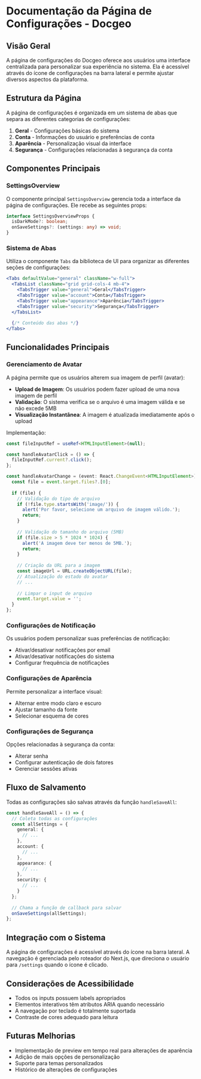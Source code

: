 # Documentação da Página de Configurações - Docgeo

## Visão Geral

A página de configurações do Docgeo oferece aos usuários uma interface centralizada para personalizar sua experiência no sistema. Ela é acessível através do ícone de configurações na barra lateral e permite ajustar diversos aspectos da plataforma.

## Estrutura da Página

A página de configurações é organizada em um sistema de abas que separa as diferentes categorias de configurações:

1. **Geral** - Configurações básicas do sistema
2. **Conta** - Informações do usuário e preferências de conta
3. **Aparência** - Personalização visual da interface
4. **Segurança** - Configurações relacionadas à segurança da conta

## Componentes Principais

### SettingsOverview

O componente principal `SettingsOverview` gerencia toda a interface da página de configurações. Ele recebe as seguintes props:

```typescript
interface SettingsOverviewProps {
  isDarkMode?: boolean;
  onSaveSettings?: (settings: any) => void;
}
```

### Sistema de Abas

Utiliza o componente `Tabs` da biblioteca de UI para organizar as diferentes seções de configurações:

```jsx
<Tabs defaultValue="general" className="w-full">
  <TabsList className="grid grid-cols-4 mb-4">
    <TabsTrigger value="general">Geral</TabsTrigger>
    <TabsTrigger value="account">Conta</TabsTrigger>
    <TabsTrigger value="appearance">Aparência</TabsTrigger>
    <TabsTrigger value="security">Segurança</TabsTrigger>
  </TabsList>
  
  {/* Conteúdo das abas */}
</Tabs>
```

## Funcionalidades Principais

### Gerenciamento de Avatar

A página permite que os usuários alterem sua imagem de perfil (avatar):

- **Upload de Imagem**: Os usuários podem fazer upload de uma nova imagem de perfil
- **Validação**: O sistema verifica se o arquivo é uma imagem válida e se não excede 5MB
- **Visualização Instantânea**: A imagem é atualizada imediatamente após o upload

Implementação:
```typescript
const fileInputRef = useRef<HTMLInputElement>(null);

const handleAvatarClick = () => {
  fileInputRef.current?.click();
};

const handleAvatarChange = (event: React.ChangeEvent<HTMLInputElement>) => {
  const file = event.target.files?.[0];
  
  if (file) {
    // Validação do tipo de arquivo
    if (!file.type.startsWith('image/')) {
      alert('Por favor, selecione um arquivo de imagem válido.');
      return;
    }
    
    // Validação do tamanho do arquivo (5MB)
    if (file.size > 5 * 1024 * 1024) {
      alert('A imagem deve ter menos de 5MB.');
      return;
    }
    
    // Criação da URL para a imagem
    const imageUrl = URL.createObjectURL(file);
    // Atualização do estado do avatar
    // ...
    
    // Limpar o input de arquivo
    event.target.value = '';
  }
};
```

### Configurações de Notificação

Os usuários podem personalizar suas preferências de notificação:

- Ativar/desativar notificações por email
- Ativar/desativar notificações do sistema
- Configurar frequência de notificações

### Configurações de Aparência

Permite personalizar a interface visual:

- Alternar entre modo claro e escuro
- Ajustar tamanho da fonte
- Selecionar esquema de cores

### Configurações de Segurança

Opções relacionadas à segurança da conta:

- Alterar senha
- Configurar autenticação de dois fatores
- Gerenciar sessões ativas

## Fluxo de Salvamento

Todas as configurações são salvas através da função `handleSaveAll`:

```typescript
const handleSaveAll = () => {
  // Coleta todas as configurações
  const allSettings = {
    general: {
      // ...
    },
    account: {
      // ...
    },
    appearance: {
      // ...
    },
    security: {
      // ...
    }
  };
  
  // Chama a função de callback para salvar
  onSaveSettings(allSettings);
};
```

## Integração com o Sistema

A página de configurações é acessível através do ícone na barra lateral. A navegação é gerenciada pelo roteador do Next.js, que direciona o usuário para `/settings` quando o ícone é clicado.

## Considerações de Acessibilidade

- Todos os inputs possuem labels apropriados
- Elementos interativos têm atributos ARIA quando necessário
- A navegação por teclado é totalmente suportada
- Contraste de cores adequado para leitura

## Futuras Melhorias

- Implementação de preview em tempo real para alterações de aparência
- Adição de mais opções de personalização
- Suporte para temas personalizados
- Histórico de alterações de configurações 